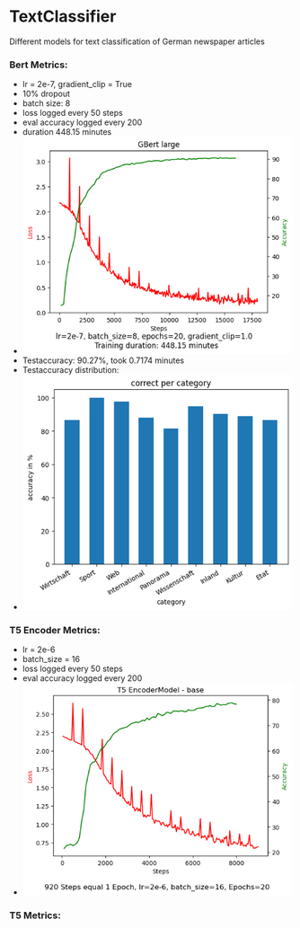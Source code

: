 # TextClassifier
Different models for text classification of German newspaper articles

### Bert Metrics:
* lr = 2e-7, gradient_clip = True
* 10% dropout
* batch size: 8
* loss logged every 50 steps
* eval accuracy logged every 200
* duration 448.15 minutes
* ![Training metrics](bert_results/metrics/graph_20_epochs.png)
* Testaccuracy: 90.27%, took 0.7174 minutes
* Testaccuracy distribution:
* ![Test distribtuon](bert_results/metrics/test_evaluation.png)

### T5 Encoder Metrics:
* lr = 2e-6
* batch_size = 16
* loss logged every 50 steps
* eval accuracy logged every 200
* ![Training metrics](t5_results/encoder/metrics/graph_20_epochs.png)

### T5 Metrics:
